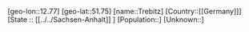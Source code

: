 ﻿---
location: [51.75,12.77]
type: City
tags:
- geo/City


SpocWebEntityId: 34955
isDeleted: false
confidential: public

---
[geo-lon::12.77]
[geo-lat::51.75]
[name::Trebitz]
[Country::[[Germany]]]
[State :: [[../../Sachsen-Anhalt]] ]
[Population::]
[Unknown::]

